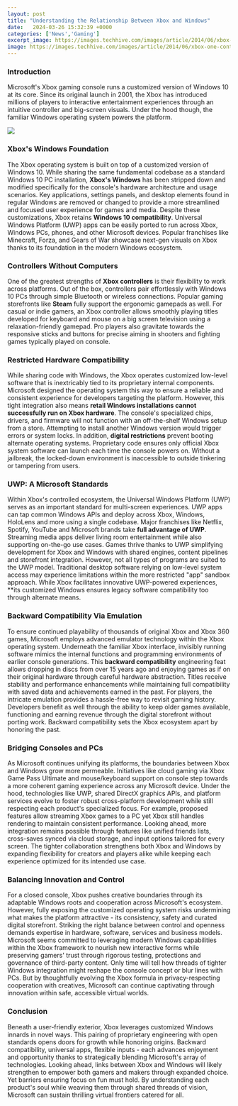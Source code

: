 ```yaml
---
layout: post
title: "Understanding the Relationship Between Xbox and Windows"
date:   2024-03-26 15:32:39 +0000
categories: ['News','Gaming']
excerpt_image: https://images.techhive.com/images/article/2014/06/xbox-one-controller-connected-to-pc-100310738-orig.jpg
image: https://images.techhive.com/images/article/2014/06/xbox-one-controller-connected-to-pc-100310738-orig.jpg
---
```


### Introduction
Microsoft's Xbox gaming console runs a customized version of Windows 10 at its core. Since its original launch in 2001, the Xbox has introduced millions of players to interactive entertainment experiences through an intuitive controller and big-screen visuals. Under the hood though, the familiar Windows operating system powers the platform. 

![](https://images.techhive.com/images/article/2014/06/xbox-one-controller-connected-to-pc-100310738-orig.jpg)
### Xbox's Windows Foundation
The Xbox operating system is built on top of a customized version of Windows 10. While sharing the same fundamental codebase as a standard Windows 10 PC installation, **Xbox's Windows** has been stripped down and modified specifically for the console's hardware architecture and usage scenarios. Key applications, settings panels, and desktop elements found in regular Windows are removed or changed to provide a more streamlined and focused user experience for games and media. 
Despite these customizations, Xbox retains **Windows 10 compatibility**. Universal Windows Platform (UWP) apps can be easily ported to run across Xbox, Windows PCs, phones, and other Microsoft devices. Popular franchises like Minecraft, Forza, and Gears of War showcase next-gen visuals on Xbox thanks to its foundation in the modern Windows ecosystem.
### Controllers Without Computers
One of the greatest strengths of **Xbox controllers** is their flexibility to work across platforms. Out of the box, controllers pair effortlessly with Windows 10 PCs through simple Bluetooth or wireless connections. Popular gaming storefronts like **Steam** fully support the ergonomic gamepads as well. 
For casual or indie gamers, an Xbox controller allows smoothly playing titles developed for keyboard and mouse on a big screen television using a relaxation-friendly gamepad. Pro players also gravitate towards the responsive sticks and buttons for precise aiming in shooters and fighting games typically played on console.
### Restricted Hardware Compatibility
While sharing code with Windows, the Xbox operates customized low-level software that is inextricably tied to its proprietary internal components. Microsoft designed the operating system this way to ensure a reliable and consistent experience for developers targeting the platform. 
However, this tight integration also means **retail Windows installations cannot successfully run on Xbox hardware**. The console's specialized chips, drivers, and firmware will not function with an off-the-shelf Windows setup from a store. Attempting to install another Windows version would trigger errors or system locks.
In addition, **digital restrictions** prevent booting alternate operating systems. Proprietary code ensures only official Xbox system software can launch each time the console powers on. Without a jailbreak, the locked-down environment is inaccessible to outside tinkering or tampering from users.
### UWP: A Microsoft Standards
Within Xbox's controlled ecosystem, the Universal Windows Platform (UWP) serves as an important standard for multi-screen experiences. UWP apps can tap common Windows APIs and deploy across Xbox, Windows, HoloLens and more using a single codebase. 
Major franchises like Netflix, Spotify, YouTube and Microsoft brands take **full advantage of UWP**. Streaming media apps deliver living room entertainment while also supporting on-the-go use cases. Games thrive thanks to UWP simplifying development for Xbox and Windows with shared engines, content pipelines and storefront integration.
However, not all types of programs are suited to the UWP model. Traditional desktop software relying on low-level system access may experience limitations within the more restricted "app" sandbox approach. While Xbox facilitates innovative UWP-powered experiences, **its customized Windows ensures legacy software compatibility too through alternate means.
### Backward Compatibility Via Emulation  
To ensure continued playability of thousands of original Xbox and Xbox 360 games, Microsoft employs advanced emulator technology within the Xbox operating system. Underneath the familiar Xbox interface, invisibly running software mimics the internal functions and programming environments of earlier console generations.
This **backward compatibility** engineering feat allows dropping in discs from over 15 years ago and enjoying games as if on their original hardware through careful hardware abstraction. Titles receive stability and performance enhancements while maintaining full compatibility with saved data and achievements earned in the past. 
For players, the intricate emulation provides a hassle-free way to revisit gaming history. Developers benefit as well through the ability to keep older games available, functioning and earning revenue through the digital storefront without porting work. Backward compatibility sets the Xbox ecosystem apart by honoring the past.
### Bridging Consoles and PCs 
As Microsoft continues unifying its platforms, the boundaries between Xbox and Windows grow more permeable. Initiatives like cloud gaming via Xbox Game Pass Ultimate and mouse/keyboard support on console step towards a more coherent gaming experience across any Microsoft device.
Under the hood, technologies like UWP, shared DirectX graphics APIs, and platform services evolve to foster robust cross-platform development while still respecting each product's specialized focus. For example, proposed features allow streaming Xbox games to a PC yet Xbox still handles rendering to maintain consistent performance. 
Looking ahead, more integration remains possible through features like unified friends lists, cross-saves synced via cloud storage, and input options tailored for every screen. The tighter collaboration strengthens both Xbox and Windows by expanding flexibility for creators and players alike while keeping each experience optimized for its intended use case.
### Balancing Innovation and Control
For a closed console, Xbox pushes creative boundaries through its adaptable Windows roots and cooperation across Microsoft's ecosystem. However, fully exposing the customized operating system risks undermining what makes the platform attractive - its consistency, safety and curated digital storefront. 
Striking the right balance between control and openness demands expertise in hardware, software, services and business models. Microsoft seems committed to leveraging modern Windows capabilities within the Xbox framework to nourish new interactive forms while preserving gamers' trust through rigorous testing, protections and governance of third-party content. 
Only time will tell how threads of tighter Windows integration might reshape the console concept or blur lines with PCs. But by thoughtfully evolving the Xbox formula in privacy-respecting cooperation with creatives, Microsoft can continue captivating through innovation within safe, accessible virtual worlds.
### Conclusion
Beneath a user-friendly exterior, Xbox leverages customized Windows innards in novel ways. This pairing of proprietary engineering with open standards opens doors for growth while honoring origins. Backward compatibility, universal apps, flexible inputs - each advances enjoyment and opportunity thanks to strategically blending Microsoft's array of technologies.
Looking ahead, links between Xbox and Windows will likely strengthen to empower both gamers and makers through expanded choice. Yet barriers ensuring focus on fun must hold. By understanding each product's soul while weaving them through shared threads of vision, Microsoft can sustain thrilling virtual frontiers catered for all.